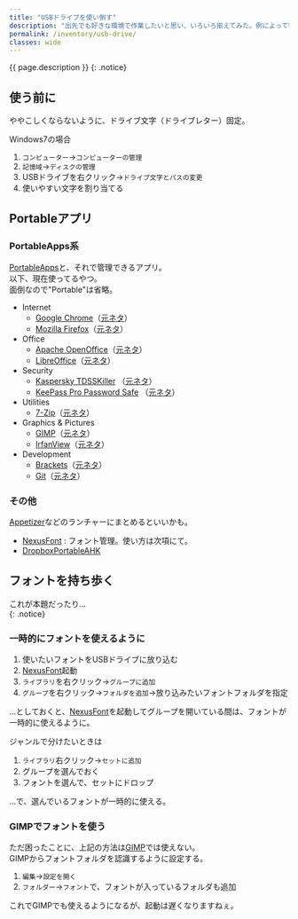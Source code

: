 ```yaml
---
title: "USBドライブを使い倒す"
description: "出先でも好きな環境で作業したいと思い、いろいろ揃えてみた。例によってWindowsでオレオレ的に。"
permalink: /inventory/usb-drive/
classes: wide
---
```

{{ page.description }}
{: .notice}

## 使う前に

ややこしくならないように、ドライブ文字（ドライブレター）固定。  

Windows7の場合
1. `コンピューター`→`コンピューターの管理`
1. `記憶域`→`ディスクの管理`
1. USBドライブを右クリック→`ドライブ文字とパスの変更`
1. 使いやすい文字を割り当てる

## Portableアプリ

### PortableApps系

[PortableApps](https://portableapps.com/)と、それで管理できるアプリ。  
以下、現在使ってるやつ。  
面倒なので"Portable"は省略。

+ Internet
  + [Google Chrome](https://portableapps.com/apps/internet/google_chrome_portable)（[元ネタ](https://www.google.com/chrome/)）
  + [Mozilla Firefox](https://portableapps.com/apps/internet/firefox_portable)（[元ネタ](https://www.mozilla.org/ja/firefox/)）
+ Office
  + [Apache OpenOffice](https://portableapps.com/apps/office/openoffice_portable)（[元ネタ](https://www.openoffice.org/)）
  + [LibreOffice](https://portableapps.com/apps/office/libreoffice_portable)（[元ネタ](https://ja.libreoffice.org/)）
+ Security 
  + [Kaspersky TDSSKiller](https://portableapps.com/apps/security/kaspersky-tdsskiller-portable)
  （[元ネタ](https://support.kaspersky.co.jp/viruses/disinfection/5350)）
  + [KeePass Pro Password Safe](https://portableapps.com/apps/utilities/keepass-pro-portable)
  （[元ネタ](https://keepass.info/)）
+ Utilities
  + [7-Zip](https://portableapps.com/apps/utilities/7-zip_portable)（[元ネタ](https://sevenzip.osdn.jp/)）
+ Graphics & Pictures
  + [GIMP](https://portableapps.com/apps/graphics_pictures/gimp_portable)（[元ネタ](https://www.gimp.org/)）
  + [IrfanView](https://portableapps.com/apps/graphics_pictures/irfanview_portable)（[元ネタ](http://www.irfanview.com/)）
+ Development
  + [Brackets](https://github.com/sagiegurari/brackets-portable/releases/tag/v1.11.0.1)（[元ネタ](http://brackets.io/)）
  + [Git](https://github.com/sheabunge/GitPortable)（[元ネタ](https://gitforwindows.org/)）
 
### その他

[Appetizer](http://appetizer.cozic.net/)などのランチャーにまとめるといいかも。

+ [NexusFont](http://www.xiles.net/)
: フォント管理。使い方は次項にて。
+ [DropboxPortableAHK](http://nionsoftware.com/dbpahk/)

## フォントを持ち歩く

これが本題だったり…  
{: .notice}

### 一時的にフォントを使えるように

1. 使いたいフォントをUSBドライブに放り込む
1. [NexusFont](http://www.xiles.net/)起動
1. `ライブラリ`を右クリック→`グループに追加`
1. `グループ`を右クリック→`フォルダを追加`→放り込みたいフォントフォルダを指定

…としておくと、[NexusFont](http://www.xiles.net/)を起動してグループを開いている間は、フォントが一時的に使えるように。  

ジャンルで分けたいときは

1. `ライブラリ`右クリック→`セットに追加`
1. グループを選んでおく
1. フォントを選んで、セットにドロップ

…で、選んでいるフォントが一時的に使える。  

### GIMPでフォントを使う

ただ困ったことに、上記の方法は[GIMP](https://portableapps.com/apps/graphics_pictures/gimp_portable)では使えない。  
GIMPからフォントフォルダを認識するように設定する。

1. `編集`→`設定を開く`
1. `フォルダー`→`フォント`で、フォントが入っているフォルダも追加

これでGIMPでも使えるようになるが、起動は遅くなりますねぇ。